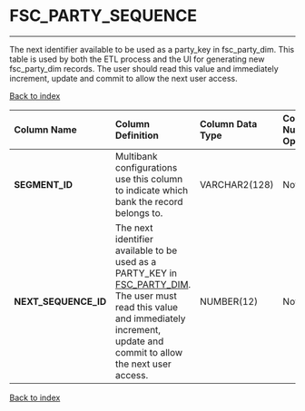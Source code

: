 # FSC_PARTY_SEQUENCE

---

The next identifier available to be used as a party_key in fsc_party_dim. This table is used by both the ETL process and the UI for generating new fsc_party_dim records. The user should read this value and immediately increment, update and commit to allow the next user access.

[Back to index](./index.md)

| Column Name          | Column Definition                                                                                                                                                                   | Column Data Type   | Column Null Option   | PK   | FK   |
|:---------------------|:------------------------------------------------------------------------------------------------------------------------------------------------------------------------------------|:-------------------|:---------------------|:-----|:-----|
| **SEGMENT_ID**       | Multibank configurations use this column to indicate which bank the record belongs to.                                                                                              | VARCHAR2(128)      | Not Null             | Yes  | No   |
| **NEXT_SEQUENCE_ID** | The next identifier available to be used as a PARTY_KEY in [FSC_PARTY_DIM](./fsc_party_dim.md). The user must read this value and immediately increment, update and commit to allow the next user access. | NUMBER(12)         | Not Null             | No   | No   |

[Back to index](./index.md)
